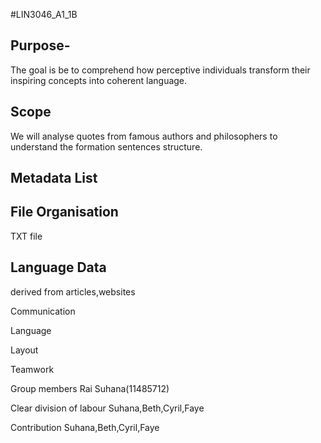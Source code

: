 #LIN3046_A1_1B

Purpose-
-
The goal is be to comprehend how perceptive individuals transform their inspiring concepts into coherent language. 

Scope
-
We will analyse quotes from famous authors and philosophers to understand the formation  sentences structure.

Metadata List
-

File Organisation
-
TXT file 

Language Data
-
derived from articles,websites 

Communication 

Language 

Layout 

Teamwork 

Group members 
Rai Suhana(11485712) 

Clear division of labour 
Suhana,Beth,Cyril,Faye 

Contribution 
Suhana,Beth,Cyril,Faye

